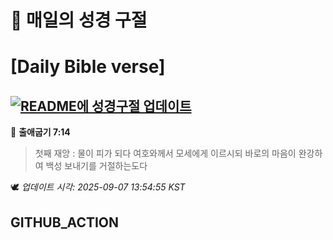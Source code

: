 # 🙏 매일의 성경 구절
# [Daily Bible verse]
## [![README에 성경구절 업데이트](https://github.com/DONGSUKA/first_test/actions/workflows/update-readme-bible.yml/badge.svg)](https://github.com/DONGSUKA/first_test/actions/workflows/update-readme-bible.yml)
<!-- START_BIBLE_VERSE -->
📖 **출애굽기 7:14**
> 첫째 재앙 : 물이 피가 되다 여호와께서 모세에게 이르시되 바로의 마음이 완강하여 백성 보내기를 거절하는도다

🕊️ _업데이트 시각: 2025-09-07 13:54:55 KST_
  <!-- END_BIBLE_VERSE -->
## GITHUB_ACTION
